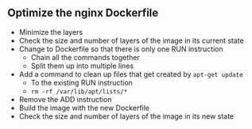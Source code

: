 ## Optimize the nginx Dockerfile
* Minimize the layers
* Check the size and number of layers of the image in its current state
* Change to Dockerfile so that there is only one RUN instruction
  * Chain all the commands together
  * Split them up into multiple lines
* Add a command to clean up files that get created by `apt-get update`
  * To the existing RUN instruction
  * `rm -rf /var/lib/apt/lists/*`
* Remove the ADD instruction
* Build the image with the new Dockerfile
* Check the size and number of layers of the image in its new state
